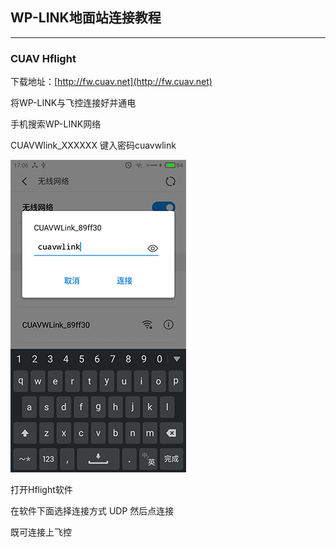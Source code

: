 ## WP-LINK地面站连接教程

---

### CUAV Hflight

下载地址：[http://fw.cuav.net](http://fw.cuav.net)

将WP-LINK与飞控连接好并通电

手机搜索WP-LINK网络

CUAVWlink\_XXXXXX  键入密码cuavwlink



![](/assets/password.png)

打开Hflight软件

在软件下面选择连接方式  UDP  然后点连接

既可连接上飞控

